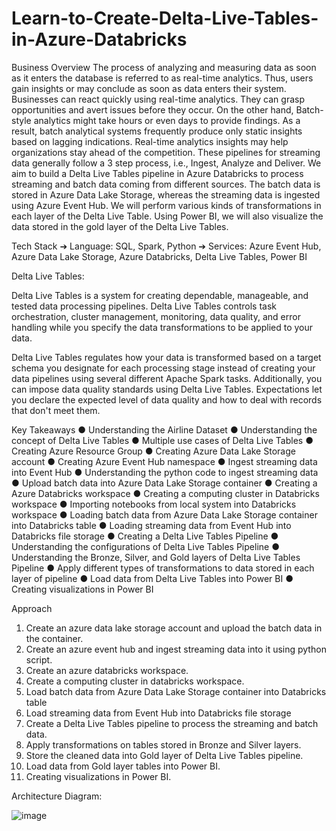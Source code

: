 # Learn-to-Create-Delta-Live-Tables-in-Azure-Databricks
Business Overview
The process of analyzing and measuring data as soon as it enters the database is referred to as real-time analytics.  Thus, users gain insights or may conclude as soon as data enters their system. Businesses can react quickly using real-time analytics. They can grasp opportunities and avert issues before they occur.
On the other hand, Batch-style analytics might take hours or even days to provide findings. As a result, batch analytical systems frequently produce only static insights based on lagging indications. Real-time analytics insights may help organizations stay ahead of the competition. These pipelines for streaming data generally follow a 3 step process, i.e., Ingest, Analyze and Deliver.
We aim to build a Delta Live Tables pipeline in Azure Databricks to process streaming and batch data coming from different sources. The batch data is stored in Azure Data Lake Storage, whereas the streaming data is ingested using Azure Event Hub. We will perform various kinds of transformations in each layer of the Delta Live Table. Using Power BI, we will also visualize the data stored in the gold layer of the Delta Live Tables.

Tech Stack
➔
Language: SQL, Spark, Python
➔
Services: Azure Event Hub, Azure Data Lake Storage, Azure Databricks, Delta Live Tables, Power BI

Delta Live Tables:

Delta Live Tables is a system for creating dependable, manageable, and tested data processing pipelines. Delta Live Tables controls task orchestration, cluster management, monitoring, data quality, and error handling while you specify the data transformations to be applied to your data.

Delta Live Tables regulates how your data is transformed based on a target schema you designate for each processing stage instead of creating your data pipelines using several different Apache Spark tasks. Additionally, you can impose data quality standards using Delta Live Tables. Expectations let you declare the expected level of data quality and how to deal with records that don't meet them.


Key Takeaways 
●	Understanding the Airline Dataset
●	Understanding the concept of Delta Live Tables
●	Multiple use cases of Delta Live Tables
●	Creating Azure Resource Group
●	Creating Azure Data Lake Storage account
●	Creating Azure Event Hub namespace
●	Ingest streaming data into Event Hub
●	Understanding the python code to ingest streaming data
●	Upload batch data into Azure Data Lake Storage container
●	Creating a Azure Databricks workspace
●	Creating a computing cluster in Databricks workspace
●	Importing notebooks from local system into Databricks workspace
●	Loading batch data from Azure Data Lake Storage container into Databricks table
●	Loading streaming data from Event Hub into Databricks file storage
●	Creating a Delta Live Tables Pipeline
●	Understanding the configurations of Delta Live Tables Pipeline
●	Understanding the Bronze, Silver, and Gold layers of Delta Live Tables Pipeline
●	Apply different types of transformations to data stored in each layer of pipeline
●	Load data from Delta Live Tables into Power BI
●	Creating visualizations in Power BI


Approach
1)	Create an azure data lake storage account and upload the batch data in the container.
2)	Create an azure event hub and ingest streaming data into it using python script.
3)	Create an azure databricks workspace.
4)	Create a computing cluster in databricks workspace.
5)	Load batch data from Azure Data Lake Storage container into Databricks table
6)	Load streaming data from Event Hub into Databricks file storage
7)	Create a Delta Live Tables pipeline to process the streaming and batch data.
8)	Apply transformations on tables stored in Bronze and Silver layers.
9)	Store the cleaned data into Gold layer of Delta Live Tables pipeline.
10)	Load data from Gold layer tables into Power BI.
11)	Creating visualizations in Power BI.















Architecture Diagram:


![image](https://github.com/jonataslimac/Learn-to-Create-Delta-Live-Tables-in-Azure-Databricks/assets/79119649/86c27188-28cb-41d1-981a-3eaf067d9bb4)

